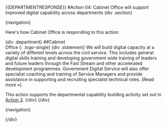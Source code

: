 {{DEPARTMENTRESPONSE}}
#Action 04: Cabinet Office will support improved digital capability across departments
{div .section}

{navigation}

Here's how Cabinet Office is responding to this action:



{div .department}
##Cabinet<br>Office
{: .logo-single}
{div .statement}
We will build digital capacity at a variety of different levels across the civil service. This includes general digital skills training and developing government wide training of leaders and future leaders through the Fast Stream and other accelerated development programmes. Government Digital Service will also offer specialist coaching and training of Service Managers and provide assistance in supporting and recruiting specialist technical roles. [Read more »]

This action supports the departmental capability building activity set out in [Action 3](http://publications.cabinetoffice.gov.uk/digital/strategy/#action-03).
{/div}
{/div}

{navigation}

{/div}






